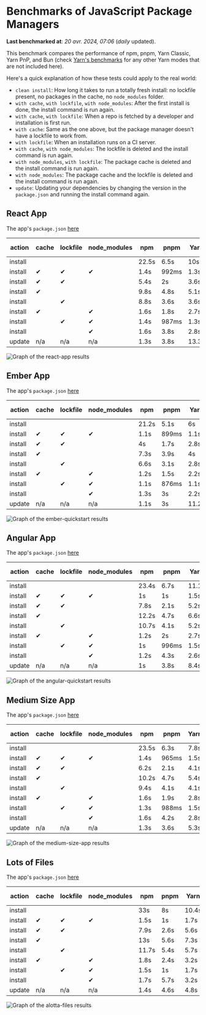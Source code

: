 # Benchmarks of JavaScript Package Managers

**Last benchmarked at**: _20 avr. 2024, 07:06_ (_daily_ updated).

This benchmark compares the performance of npm, pnpm, Yarn Classic, Yarn PnP, and Bun (check [Yarn's benchmarks](https://yarnpkg.com/benchmarks) for any other Yarn modes that are not included here).

Here's a quick explanation of how these tests could apply to the real world:

- `clean install`: How long it takes to run a totally fresh install: no lockfile present, no packages in the cache, no `node_modules` folder.
- `with cache`, `with lockfile`, `with node_modules`: After the first install is done, the install command is run again.
- `with cache`, `with lockfile`: When a repo is fetched by a developer and installation is first run.
- `with cache`: Same as the one above, but the package manager doesn't have a lockfile to work from.
- `with lockfile`: When an installation runs on a CI server.
- `with cache`, `with node_modules`: The lockfile is deleted and the install command is run again.
- `with node_modules`, `with lockfile`: The package cache is deleted and the install command is run again.
- `with node_modules`: The package cache and the lockfile is deleted and the install command is run again.
- `update`: Updating your dependencies by changing the version in the `package.json` and running the install command again.

## React App

The app's `package.json` [here](./fixtures/react-app/package.json)

| action  | cache | lockfile | node_modules| npm | pnpm | Yarn | Yarn PnP | Bun |
| ---     | ---   | ---      | ---         | --- | ---  | ---  | ---      | --- |
| install |       |          |             | 22.5s | 6.5s | 10s | 2.8s | 1.5s |
| install | ✔     | ✔        | ✔           | 1.4s | 992ms | 1.3s | n/a | 33ms |
| install | ✔     | ✔        |             | 5.4s | 2s | 3.6s | 1s | 428ms |
| install | ✔     |          |             | 9.8s | 4.8s | 5.1s | 2.5s | 467ms |
| install |       | ✔        |             | 8.8s | 3.6s | 3.6s | 1s | 395ms |
| install | ✔     |          | ✔           | 1.6s | 1.8s | 2.7s | n/a | 48ms |
| install |       | ✔        | ✔           | 1.4s | 987ms | 1.3s | n/a | 30ms |
| install |       |          | ✔           | 1.6s | 3.8s | 2.8s | n/a | 46ms |
| update  | n/a | n/a | n/a | 1.3s | 3.8s | 13.3s | 3.3s | 32ms |

<img alt="Graph of the react-app results" src="results/img/react-app.svg" />

## Ember App

The app's `package.json` [here](./fixtures/ember-quickstart/package.json)

| action  | cache | lockfile | node_modules| npm | pnpm | Yarn | Yarn PnP | Bun |
| ---     | ---   | ---      | ---         | --- | ---  | ---  | ---      | --- |
| install |       |          |             | 21.2s | 5.1s | 6s | 2.4s | 1.2s |
| install | ✔     | ✔        | ✔           | 1.1s | 899ms | 1.1s | n/a | 26ms |
| install | ✔     | ✔        |             | 4s | 1.7s | 2.8s | 969ms | 340ms |
| install | ✔     |          |             | 7.3s | 3.9s | 4s | 2s | 347ms |
| install |       | ✔        |             | 6.6s | 3.1s | 2.8s | 959ms | 308ms |
| install | ✔     |          | ✔           | 1.2s | 1.5s | 2.2s | n/a | 39ms |
| install |       | ✔        | ✔           | 1.1s | 876ms | 1.1s | n/a | 24ms |
| install |       |          | ✔           | 1.3s | 3s | 2.2s | n/a | 37ms |
| update  | n/a | n/a | n/a | 1.1s | 3s | 11.2s | 3.5s | 26ms |

<img alt="Graph of the ember-quickstart results" src="results/img/ember-quickstart.svg" />

## Angular App

The app's `package.json` [here](./fixtures/angular-quickstart/package.json)

| action  | cache | lockfile | node_modules| npm | pnpm | Yarn | Yarn PnP | Bun |
| ---     | ---   | ---      | ---         | --- | ---  | ---  | ---      | --- |
| install |       |          |             | 23.4s | 6.7s | 11.1s | 2.9s | 1.7s |
| install | ✔     | ✔        | ✔           | 1s | 1s | 1.5s | n/a | 26ms |
| install | ✔     | ✔        |             | 7.8s | 2.1s | 5.2s | 1.3s | 788ms |
| install | ✔     |          |             | 12.2s | 4.7s | 6.6s | 2.4s | 763ms |
| install |       | ✔        |             | 10.7s | 4.1s | 5.2s | 1.3s | 717ms |
| install | ✔     |          | ✔           | 1.2s | 2s | 2.7s | n/a | 40ms |
| install |       | ✔        | ✔           | 1s | 996ms | 1.5s | n/a | 23ms |
| install |       |          | ✔           | 1.2s | 4.3s | 2.6s | n/a | 38ms |
| update  | n/a | n/a | n/a | 1s | 3.8s | 8.4s | 2.6s | 26ms |

<img alt="Graph of the angular-quickstart results" src="results/img/angular-quickstart.svg" />

## Medium Size App

The app's `package.json` [here](./fixtures/medium-size-app/package.json)

| action  | cache | lockfile | node_modules| npm | pnpm | Yarn | Yarn PnP | Bun |
| ---     | ---   | ---      | ---         | --- | ---  | ---  | ---      | --- |
| install |       |          |             | 23.5s | 6.3s | 7.8s | 3s | 1.3s |
| install | ✔     | ✔        | ✔           | 1.4s | 965ms | 1.5s | n/a | 29ms |
| install | ✔     | ✔        |             | 6.2s | 2.1s | 4.1s | 1.2s | 499ms |
| install | ✔     |          |             | 10.2s | 4.7s | 5.4s | 2.5s | 459ms |
| install |       | ✔        |             | 9.4s | 4.1s | 4.1s | 1.2s | 454ms |
| install | ✔     |          | ✔           | 1.6s | 1.9s | 2.8s | n/a | 44ms |
| install |       | ✔        | ✔           | 1.3s | 988ms | 1.5s | n/a | 27ms |
| install |       |          | ✔           | 1.6s | 4.2s | 2.8s | n/a | 41ms |
| update  | n/a | n/a | n/a | 1.3s | 3.6s | 5.3s | 2.4s | 38ms |

<img alt="Graph of the medium-size-app results" src="results/img/medium-size-app.svg" />

## Lots of Files

The app's `package.json` [here](./fixtures/alotta-files/package.json)

| action  | cache | lockfile | node_modules| npm | pnpm | Yarn | Yarn PnP | Bun |
| ---     | ---   | ---      | ---         | --- | ---  | ---  | ---      | --- |
| install |       |          |             | 33s | 8s | 10.4s | 3.5s | 1.7s |
| install | ✔     | ✔        | ✔           | 1.5s | 1s | 1.7s | n/a | 37ms |
| install | ✔     | ✔        |             | 7.9s | 2.6s | 5.6s | 1.4s | 660ms |
| install | ✔     |          |             | 13s | 5.6s | 7.3s | 2.9s | 679ms |
| install |       | ✔        |             | 11.7s | 5.4s | 5.7s | 1.4s | 659ms |
| install | ✔     |          | ✔           | 1.8s | 2.4s | 3.2s | n/a | 58ms |
| install |       | ✔        | ✔           | 1.5s | 1s | 1.7s | n/a | 35ms |
| install |       |          | ✔           | 1.7s | 5.7s | 3.2s | n/a | 53ms |
| update  | n/a | n/a | n/a | 1.4s | 4.6s | 4.8s | 3s | 87ms |

<img alt="Graph of the alotta-files results" src="results/img/alotta-files.svg" />